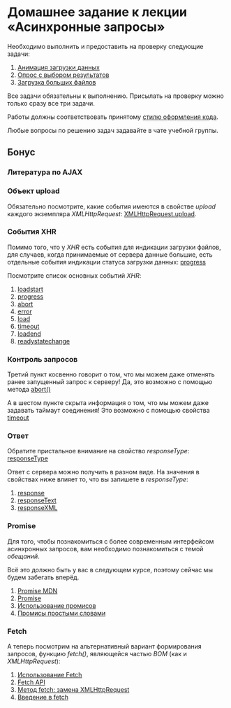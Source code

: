 # Домашнее задание к лекции «Асинхронные запросы»

Необходимо выполнить и предоставить на проверку следующие задачи:

1. [Анимация загрузки данных](./preloader)
2. [Опрос с выбором результатов](./poll)
3. [Загрузка больших файлов](./progressbar)

Все задачи обязательны к выполнению. Присылать на проверку можно только сразу все три задачи.

Работы должны соответствовать принятому [стилю оформления кода](https://github.com/netology-code/codestyle).

Любые вопросы по решению задач задавайте в чате учебной группы.

## Бонус

### Литература по AJAX

### Объект upload

Обязательно посмотрите, какие события имеются в свойстве *upload* каждого 
экземпляра *XMLHttpRequest*: 
[XMLHttpRequest.upload](https://developer.mozilla.org/ru/docs/Web/API/XMLHttpRequest/upload).

### События XHR

Помимо того, что у *XHR* есть события для индикации загрузки файлов,
для случаев, когда принимаемые от сервера данные большие, есть отдельные
события индикации статуса загрузки данных:
[progress](https://developer.mozilla.org/ru/docs/Web/Events/progress)

Посмотрите список основных событий *XHR*:

1. [loadstart](https://developer.mozilla.org/ru/docs/Web/Events/loadstart)
2. [progress](https://developer.mozilla.org/ru/docs/Web/Events/progress)
3. [abort](https://developer.mozilla.org/ru/docs/Web/Events/abort)
4. [error](https://developer.mozilla.org/ru/docs/Web/Events/error)
5. [load](https://developer.mozilla.org/ru/docs/Web/Events/load)
6. [timeout](https://developer.mozilla.org/ru/docs/Web/Events/timeout)
7. [loadend](https://developer.mozilla.org/ru/docs/Web/Events/loadend)
8. [readystatechange](https://developer.mozilla.org/ru/docs/Web/Events/readystatechange)

### Контроль запросов 

Третий пункт косвенно говорит о том, что мы можем даже отменять ранее
запущенный запрос к серверу! Да, это возможно с помощью метода 
[abort()](https://developer.mozilla.org/ru/docs/Web/API/XMLHttpRequest/abort)

А в шестом пункте скрыта информация о том, что мы можем даже 
задавать таймаут соединения! Это возможно с помощью свойства 
[timeout](https://developer.mozilla.org/ru/docs/Web/API/XMLHttpRequest/timeout)

### Ответ

Обратите пристальное внимание на свойство *responseType*:
[responseType](https://developer.mozilla.org/ru/docs/Web/API/XMLHttpRequest/responseType)

Ответ с сервера можно получить в разном виде. На значения в свойствах ниже
влияет то, что вы запишете в *responseType*:

1. [response](https://developer.mozilla.org/ru/docs/Web/API/XMLHttpRequest/response)
2. [responseText](https://developer.mozilla.org/ru/docs/Web/API/XMLHttpRequest/responseText)
3. [responseXML](https://developer.mozilla.org/ru/docs/Web/API/XMLHttpRequest/responseXML)

### Promise

Для того, чтобы познакомиться с более современным интерфейсом асинхронных 
запросов, вам необходимо познакомиться с темой *обещаний*.

Всё это должно быть у вас в следующем курсе, поэтому сейчас мы будем
забегать вперёд.

1. [Promise MDN](https://developer.mozilla.org/ru/docs/Web/JavaScript/Reference/Global_Objects/Promise)
2. [Promise](https://learn.javascript.ru/promise)
3. [Использование промисов](https://developer.mozilla.org/ru/docs/Web/JavaScript/Guide/Ispolzovanie_promisov)
4. [Промисы простыми словами](https://medium.com/web-standards/promises-explained-caee4c9b86d0)

### Fetch

А теперь посмотрим на альтернативный вариант формирования запросов, функцию *fetch()*,
являющейся частью *BOM* (как и *XMLHttpRequest*):

1. [Использование Fetch](https://developer.mozilla.org/ru/docs/Web/API/Fetch_API/Using_Fetch)
2. [Fetch API](https://developer.mozilla.org/ru/docs/Web/API/Fetch_API)
3. [Метод fetch: замена XMLHttpRequest](https://learn.javascript.ru/fetch)
4. [Введение в fetch](https://habr.com/ru/post/252941/)

